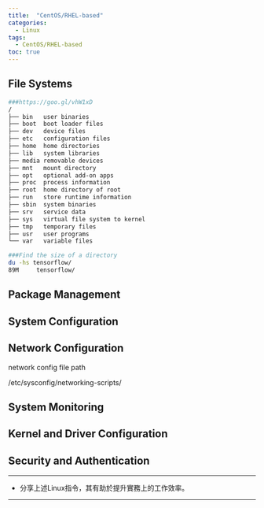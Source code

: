 ```yaml
---
title:  "CentOS/RHEL-based"
categories: 
  - Linux
tags:
  - CentOS/RHEL-based
toc: true
---
```


## File Systems

```bash
###https://goo.gl/vhW1xD
/ 
├── bin   user binaries
├── boot  boot loader files
├── dev   device files
├── etc   configuration files
├── home  home directories
├── lib   system libraries
├── media removable devices
├── mnt   mount directory
├── opt   optional add-on apps
├── proc  process information 
├── root  home directory of root
├── run   store runtime information
├── sbin  system binaries
├── srv   service data
├── sys   virtual file system to kernel
├── tmp   temporary files
├── usr   user programs
└── var   variable files
```

```bash
###Find the size of a directory
du -hs tensorflow/
89M     tensorflow/
```

## Package Management

## System Configuration

## Network Configuration

network config file path
	
/etc/sysconfig/networking-scripts/

				
## System Monitoring

## Kernel and Driver Configuration

## Security and Authentication

***

* 分享上述Linux指令，其有助於提升實務上的工作效率。

***






